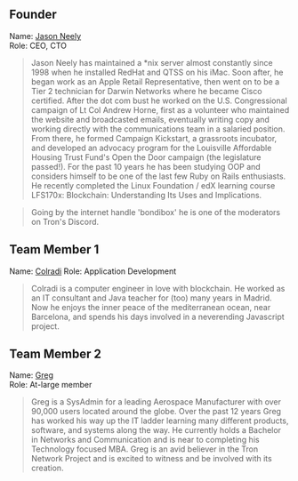## Founder

Name: [Jason Neely](https://github.com/bondibox/community-node/blob/master/img/jason_neely.jpg)  
Role: CEO, CTO

> Jason Neely has maintained a *nix server almost constantly since 1998 when he installed RedHat and QTSS on his iMac. Soon after, he began work as an Apple Retail Representative, then went on to be a Tier 2 technician for Darwin Networks where he became Cisco certified. After the dot com bust he worked on the U.S. Congressional campaign of Lt Col Andrew Horne, first as a volunteer who maintained the website and broadcasted emails, eventually writing copy and working directly with the communications team in a salaried position. From there, he formed Campaign Kickstart, a grassroots incubator, and developed an advocacy program for the Louisville Affordable Housing Trust Fund's Open the Door campaign (the legislature passed!). For the past 10 years he has been studying OOP and considers himself to be one of the last few Ruby on Rails enthusiasts. He recently completed the Linux Foundation / edX learning course LFS170x: Blockchain: Understanding Its Uses and Implications. 

> Going by the internet handle 'bondibox' he is one of the moderators on Tron's Discord.



## Team Member 1

Name: [Colradi](https://github.com/bondibox/community-node/blob/master/img/colradi.jpeg) 
Role: Application Development

>  Colradi is a computer engineer in love with blockchain. He worked as an IT consultant and Java teacher for (too) many years in Madrid. Now he enjoys the inner peace of the mediterranean ocean, near Barcelona, and spends his days involved in a neverending Javascript project.


## Team Member 2

Name: [Greg](https://github.com/bondibox/community-node/blob/master/img/greg.jpg)  
Role: At-large member

> Greg is a SysAdmin for a leading Aerospace Manufacturer with over 90,000 users located around the globe. Over the past 12 years Greg has worked his way up the IT ladder learning many different products, software, and systems along the way. He currently holds a Bachelor in Networks and Communication and is near to completing his Technology focused MBA. Greg is an avid believer in the Tron Network Project and is excited to witness and be involved with its creation.

